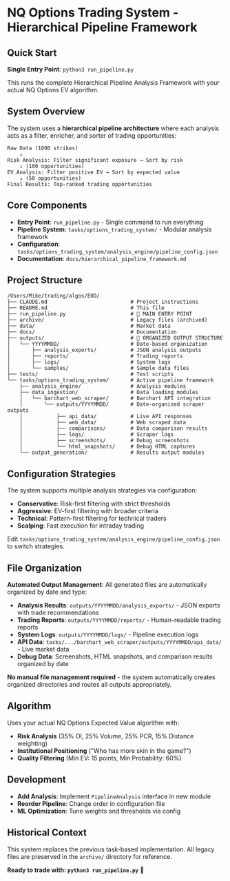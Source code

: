 # NQ Options Trading System - Hierarchical Pipeline Framework

## Quick Start

**Single Entry Point**: `python3 run_pipeline.py`

This runs the complete Hierarchical Pipeline Analysis Framework with your actual NQ Options EV algorithm.

## System Overview

The system uses a **hierarchical pipeline architecture** where each analysis acts as a filter, enricher, and sorter of trading opportunities:

```
Raw Data (1000 strikes) 
    ↓
Risk Analysis: Filter significant exposure → Sort by risk
    ↓ (100 opportunities)
EV Analysis: Filter positive EV → Sort by expected value  
    ↓ (50 opportunities)
Final Results: Top-ranked trading opportunities
```

## Core Components

- **Entry Point**: `run_pipeline.py` - Single command to run everything
- **Pipeline System**: `tasks/options_trading_system/` - Modular analysis framework
- **Configuration**: `tasks/options_trading_system/analysis_engine/pipeline_config.json`
- **Documentation**: `docs/hierarchical_pipeline_framework.md`

## Project Structure

```
/Users/Mike/trading/algos/EOD/
├── CLAUDE.md                           # Project instructions
├── README.md                           # This file
├── run_pipeline.py                     # 🚀 MAIN ENTRY POINT
├── archive/                            # Legacy files (archived)
├── data/                               # Market data
├── docs/                               # Documentation
├── outputs/                            # 📁 ORGANIZED OUTPUT STRUCTURE
│   └── YYYYMMDD/                       # Date-based organization
│       ├── analysis_exports/           # JSON analysis outputs
│       ├── reports/                    # Trading reports
│       ├── logs/                       # System logs
│       └── samples/                    # Sample data files
├── tests/                              # Test scripts
└── tasks/options_trading_system/       # Active pipeline framework
    ├── analysis_engine/                # Analysis modules
    ├── data_ingestion/                 # Data loading modules
    │   └── barchart_web_scraper/       # Barchart API integration
    │       └── outputs/YYYYMMDD/       # Date-organized scraper outputs
    │           ├── api_data/           # Live API responses
    │           ├── web_data/           # Web scraped data
    │           ├── comparisons/        # Data comparison results
    │           ├── logs/               # Scraper logs
    │           ├── screenshots/        # Debug screenshots
    │           └── html_snapshots/     # Debug HTML captures
    └── output_generation/              # Results output modules
```

## Configuration Strategies

The system supports multiple analysis strategies via configuration:

- **Conservative**: Risk-first filtering with strict thresholds
- **Aggressive**: EV-first filtering with broader criteria  
- **Technical**: Pattern-first filtering for technical traders
- **Scalping**: Fast execution for intraday trading

Edit `tasks/options_trading_system/analysis_engine/pipeline_config.json` to switch strategies.

## File Organization

**Automated Output Management**: All generated files are automatically organized by date and type:

- **Analysis Results**: `outputs/YYYYMMDD/analysis_exports/` - JSON exports with trade recommendations  
- **Trading Reports**: `outputs/YYYYMMDD/reports/` - Human-readable trading reports
- **System Logs**: `outputs/YYYYMMDD/logs/` - Pipeline execution logs
- **API Data**: `tasks/.../barchart_web_scraper/outputs/YYYYMMDD/api_data/` - Live market data
- **Debug Data**: Screenshots, HTML snapshots, and comparison results organized by date

**No manual file management required** - the system automatically creates organized directories and routes all outputs appropriately.

## Algorithm

Uses your actual NQ Options Expected Value algorithm with:
- **Risk Analysis** (35% OI, 25% Volume, 25% PCR, 15% Distance weighting)
- **Institutional Positioning** ("Who has more skin in the game?")
- **Quality Filtering** (Min EV: 15 points, Min Probability: 60%)

## Development

- **Add Analysis**: Implement `PipelineAnalysis` interface in new module
- **Reorder Pipeline**: Change order in configuration file
- **ML Optimization**: Tune weights and thresholds via config

## Historical Context

This system replaces the previous task-based implementation. All legacy files are preserved in the `archive/` directory for reference.

**Ready to trade with: `python3 run_pipeline.py`** 🚀